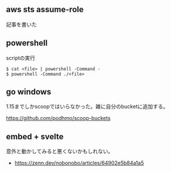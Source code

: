 ## aws sts assume-role

記事を書いた

## powershell 

scriptの実行

```console
$ cat <file> | powershell -Command -
$ powershell -Command ./<file>
```

## go windows

1.15までしかscoopではいらなかった。雑に自分のbucketに追加する。

https://github.com/podhmo/scoop-buckets

## embed + svelte

意外と動かしてみると悪くないかもしれない。

- https://zenn.dev/nobonobo/articles/64902e5b84a1a5
